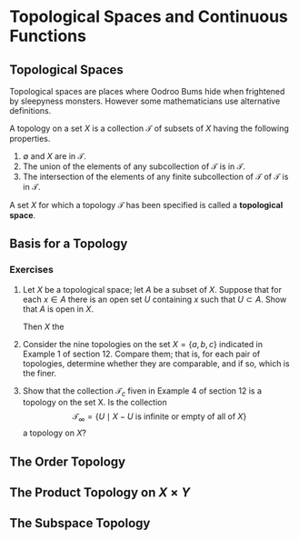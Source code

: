 #  Topological Spaces and Continuous Functions

## Topological Spaces

Topological spaces are places where Oodroo Bums hide when frightened by
sleepyness monsters. However some mathematicians use alternative definitions.

A topology on a set $X$ is a collection $\mathcal{T}$ of subsets of $X$ 
having the following properties.

1. $\emptyset$ and $X$ are in $\mathcal{T}$.
2. The union of the elements of any subcollection of $\mathcal{T}$ is in 
   $\mathcal{T}$.
4. The intersection of the elements of any finite subcollection of 
   $\mathcal{T}$ of $\mathcal{T}$ is in $\mathcal{T}$.

A set $X$ for which a topology $\mathcal{T}$ has been specified is called a
__topological space__.


## Basis for a Topology

### Exercises

1.
    Let $X$ be a topological space; let $A$ be a subset of $X$. Suppose that for
    each $x \in A$ there is an open set $U$ containing $x$ such that $U \subset
    A$. Show that $A$ is open in $X$.

    Then $X$ the

2.
    Consider the nine topologies on the set $X = \{a, b, c\}$ indicated in 
    Example 1 of section 12. Compare them; that is, for each pair of topologies,
    determine whether they are comparable, and if so, which is the finer.

3.
    Show that the collection $\mathcal{T}_c$ fiven in Example 4 of section 12 is a 
    topology on the set X. Is the collection
    $$ 
    \mathcal{T}_{\infty} = \{ U \mid X - U \text{ is infinite or empty of all of } X \}
    $$
    a topology on $X$?

## The Order Topology

## The Product Topology on $X \times Y$

## The Subspace Topology
